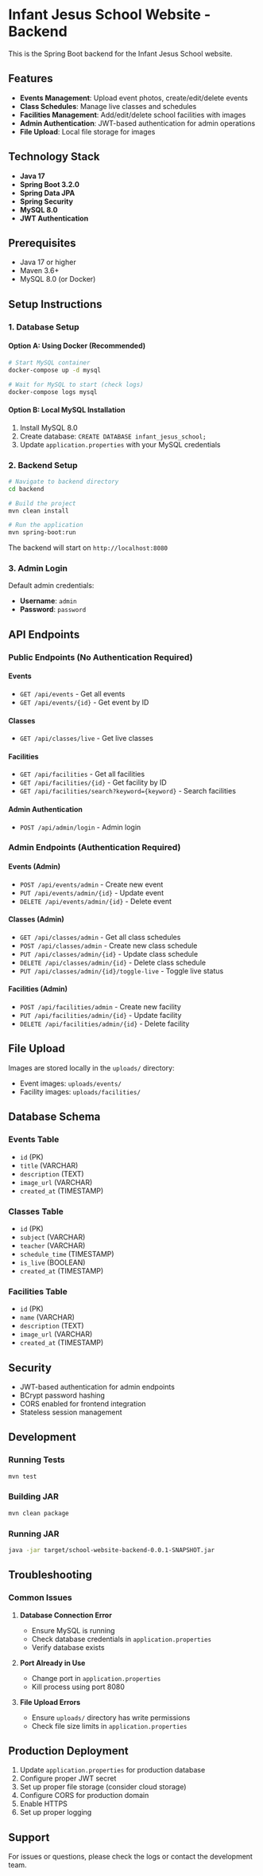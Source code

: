# Infant Jesus School Website - Backend

This is the Spring Boot backend for the Infant Jesus School website.

## Features

- **Events Management**: Upload event photos, create/edit/delete events
- **Class Schedules**: Manage live classes and schedules
- **Facilities Management**: Add/edit/delete school facilities with images
- **Admin Authentication**: JWT-based authentication for admin operations
- **File Upload**: Local file storage for images

## Technology Stack

- **Java 17**
- **Spring Boot 3.2.0**
- **Spring Data JPA**
- **Spring Security**
- **MySQL 8.0**
- **JWT Authentication**

## Prerequisites

- Java 17 or higher
- Maven 3.6+
- MySQL 8.0 (or Docker)

## Setup Instructions

### 1. Database Setup

#### Option A: Using Docker (Recommended)
```bash
# Start MySQL container
docker-compose up -d mysql

# Wait for MySQL to start (check logs)
docker-compose logs mysql
```

#### Option B: Local MySQL Installation
1. Install MySQL 8.0
2. Create database: `CREATE DATABASE infant_jesus_school;`
3. Update `application.properties` with your MySQL credentials

### 2. Backend Setup

```bash
# Navigate to backend directory
cd backend

# Build the project
mvn clean install

# Run the application
mvn spring-boot:run
```

The backend will start on `http://localhost:8080`

### 3. Admin Login

Default admin credentials:
- **Username**: `admin`
- **Password**: `password`

## API Endpoints

### Public Endpoints (No Authentication Required)

#### Events
- `GET /api/events` - Get all events
- `GET /api/events/{id}` - Get event by ID

#### Classes
- `GET /api/classes/live` - Get live classes

#### Facilities
- `GET /api/facilities` - Get all facilities
- `GET /api/facilities/{id}` - Get facility by ID
- `GET /api/facilities/search?keyword={keyword}` - Search facilities

#### Admin Authentication
- `POST /api/admin/login` - Admin login

### Admin Endpoints (Authentication Required)

#### Events (Admin)
- `POST /api/events/admin` - Create new event
- `PUT /api/events/admin/{id}` - Update event
- `DELETE /api/events/admin/{id}` - Delete event

#### Classes (Admin)
- `GET /api/classes/admin` - Get all class schedules
- `POST /api/classes/admin` - Create new class schedule
- `PUT /api/classes/admin/{id}` - Update class schedule
- `DELETE /api/classes/admin/{id}` - Delete class schedule
- `PUT /api/classes/admin/{id}/toggle-live` - Toggle live status

#### Facilities (Admin)
- `POST /api/facilities/admin` - Create new facility
- `PUT /api/facilities/admin/{id}` - Update facility
- `DELETE /api/facilities/admin/{id}` - Delete facility

## File Upload

Images are stored locally in the `uploads/` directory:
- Event images: `uploads/events/`
- Facility images: `uploads/facilities/`

## Database Schema

### Events Table
- `id` (PK)
- `title` (VARCHAR)
- `description` (TEXT)
- `image_url` (VARCHAR)
- `created_at` (TIMESTAMP)

### Classes Table
- `id` (PK)
- `subject` (VARCHAR)
- `teacher` (VARCHAR)
- `schedule_time` (TIMESTAMP)
- `is_live` (BOOLEAN)
- `created_at` (TIMESTAMP)

### Facilities Table
- `id` (PK)
- `name` (VARCHAR)
- `description` (TEXT)
- `image_url` (VARCHAR)
- `created_at` (TIMESTAMP)

## Security

- JWT-based authentication for admin endpoints
- BCrypt password hashing
- CORS enabled for frontend integration
- Stateless session management

## Development

### Running Tests
```bash
mvn test
```

### Building JAR
```bash
mvn clean package
```

### Running JAR
```bash
java -jar target/school-website-backend-0.0.1-SNAPSHOT.jar
```

## Troubleshooting

### Common Issues

1. **Database Connection Error**
   - Ensure MySQL is running
   - Check database credentials in `application.properties`
   - Verify database exists

2. **Port Already in Use**
   - Change port in `application.properties`
   - Kill process using port 8080

3. **File Upload Errors**
   - Ensure `uploads/` directory has write permissions
   - Check file size limits in `application.properties`

## Production Deployment

1. Update `application.properties` for production database
2. Configure proper JWT secret
3. Set up proper file storage (consider cloud storage)
4. Configure CORS for production domain
5. Enable HTTPS
6. Set up proper logging

## Support

For issues or questions, please check the logs or contact the development team.
